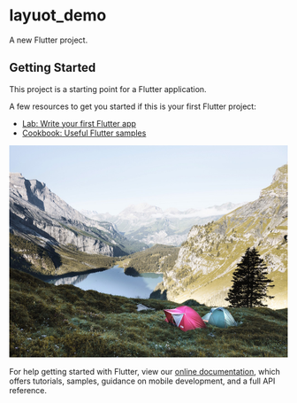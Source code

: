 # layuot_demo

A new Flutter project.

## Getting Started

This project is a starting point for a Flutter application.

A few resources to get you started if this is your first Flutter project:

- [Lab: Write your first Flutter app](https://flutter.dev/docs/get-started/codelab)
- [Cookbook: Useful Flutter samples](https://flutter.dev/docs/cookbook)

![Jpg](https://github.com/VitiNho-Dev/Flutter-Layout-Demo/blob/master/images/lake.jpg)

For help getting started with Flutter, view our
[online documentation](https://flutter.dev/docs), which offers tutorials,
samples, guidance on mobile development, and a full API reference.
